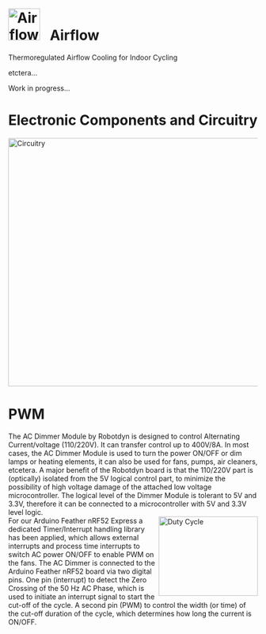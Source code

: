 # <img src="../main/images/AF_logo.png" width="64" height="64" alt="Airflow Icon"> &nbsp; Airflow

Thermoregulated Airflow Cooling for Indoor Cycling

etctera...

Work in progress...
# Electronic Components and Circuitry<br>
<img src="../main/images/AF_circuitry.png" width="900" height="500" ALIGN="middle" alt="Circuitry" > <br>
# PWM <br>

The AC Dimmer Module by Robotdyn is designed to control Alternating Current/voltage (110/220V). It can transfer control up to 400V/8А. In most cases, the AC Dimmer Module is used to turn the power ON/OFF or dim lamps or heating elements, it can also be used for fans, pumps, air cleaners, etcetera. A major benefit of the Robotdyn board is that the 110/220V part is (optically) isolated from the 5V logical control part, to minimize the possibility of high voltage damage of the attached low voltage microcontroller. The logical level of the Dimmer Module is tolerant to 5V and 3.3V, therefore it can be connected to a microcontroller with 5V and 3.3V level logic. <br>
<img src="../main/images/Duty_Cycle_animation.gif" width="200" height="160" ALIGN="right" alt="Duty Cycle" >
For our Arduino Feather nRF52 Express a dedicated Timer/Interrupt handling library has been applied, which allows external interrupts and process time interrupts to switch AC power ON/OFF to enable PWM on the fans. The AC Dimmer is connected to the Arduino Feather nRF52 board via two digital pins. One pin (interrupt) to detect the Zero Crossing of the 50 Hz AC Phase, which is used to initiate an interrupt signal to start the cut-off of the cycle. A second pin (PWM) to control the width (or time) of the cut-off duration of the cycle, which determines how long the current is ON/OFF.<br clear="left">

